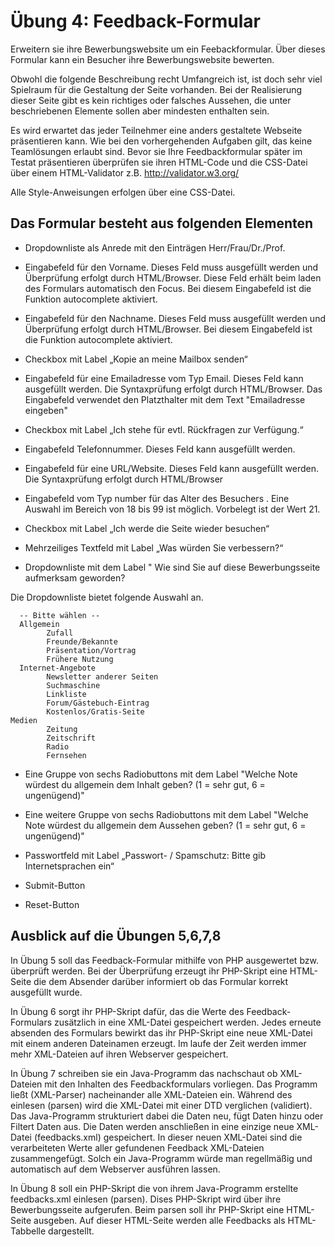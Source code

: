 # Übung 4: Feedback-Formular

Erweitern sie ihre Bewerbungswebsite um ein Feebackformular. Über dieses Formular kann ein Besucher ihre Bewerbungswebsite bewerten.

Obwohl die folgende Beschreibung recht Umfangreich ist, ist doch sehr viel Spielraum für die Gestaltung der Seite vorhanden. Bei der Realisierung dieser Seite gibt es kein richtiges oder falsches Aussehen, die unter beschriebenen Elemente sollen aber mindesten enthalten sein. 

Es wird erwartet das jeder Teilnehmer eine anders gestaltete Webseite präsentieren kann. Wie bei den vorhergehenden Aufgaben gilt, das keine Teamlösungen erlaubt sind.  Bevor sie Ihre Feedbackformular später im Testat präsentieren überprüfen sie ihren HTML-Code und die CSS-Datei über einem HTML-Validator z.B. http://validator.w3.org/

Alle Style-Anweisungen erfolgen über eine CSS-Datei.


## Das Formular besteht aus folgenden Elementen

- Dropdownliste als Anrede mit den Einträgen Herr/Frau/Dr./Prof.

- Eingabefeld für den Vorname. Dieses Feld muss ausgefüllt werden und Überprüfung erfolgt durch HTML/Browser. Diese Feld erhält beim laden des Formulars automatisch den Focus. Bei diesem Eingabefeld ist die Funktion autocomplete aktiviert.

- Eingabefeld für den Nachname. Dieses Feld muss ausgefüllt werden und Überprüfung erfolgt durch HTML/Browser. Bei diesem Eingabefeld ist die Funktion autocomplete aktiviert.  

- Checkbox mit Label „Kopie an meine Mailbox senden“ 

- Eingabefeld für eine Emailadresse vom Typ Email. Dieses Feld kann ausgefüllt werden. Die Syntaxprüfung erfolgt durch HTML/Browser. Das Eingabefeld verwendet den Platzthalter mit dem Text "Emailadresse eingeben"  

- Checkbox mit Label „Ich stehe für evtl. Rückfragen zur Verfügung.“ 

- Eingabefeld Telefonnummer. Dieses Feld kann ausgefüllt werden.

- Eingabefeld für eine URL/Website. Dieses Feld kann ausgefüllt werden. Die Syntaxprüfung erfolgt durch HTML/Browser 

- Eingabefeld vom Typ number für das Alter des Besuchers . Eine Auswahl im Bereich von 18 bis 99 ist möglich. Vorbelegt ist der Wert 21. 

- Checkbox mit Label „Ich werde die Seite wieder besuchen“ 

- Mehrzeiliges Textfeld mit Label „Was würden Sie verbessern?“ 

- Dropdownliste mit dem Label " Wie sind Sie auf diese Bewerbungsseite aufmerksam geworden?

Die Dropdownliste bietet folgende Auswahl an.

      -- Bitte wählen --   
      Allgemein
            Zufall
            Freunde/Bekannte
            Präsentation/Vortrag
            Frühere Nutzung          
      Internet-Angebote
            Newsletter anderer Seiten
            Suchmaschine
            Linkliste
            Forum/Gästebuch-Eintrag
            Kostenlos/Gratis-Seite            
    Medien
            Zeitung
            Zeitschrift
            Radio
            Fernsehen 

- Eine Gruppe von sechs Radiobuttons mit dem Label "Welche Note würdest du allgemein dem Inhalt geben? (1 = sehr gut, 6 = ungenügend)"

- Eine weitere Gruppe von sechs Radiobuttons mit dem Label "Welche Note würdest du allgemein dem Aussehen geben?  (1 = sehr gut, 6 = ungenügend)"
    
- Passwortfeld mit Label „Passwort- / Spamschutz: Bitte gib Internetsprachen ein“

- Submit-Button

- Reset-Button


## Ausblick auf die Übungen 5,6,7,8

In Übung 5 soll das Feedback-Formular mithilfe von PHP ausgewertet bzw. überprüft werden. Bei der Überprüfung erzeugt ihr PHP-Skript eine HTML-Seite die dem Absender darüber informiert ob das Formular korrekt ausgefüllt wurde.

In Übung 6 sorgt ihr PHP-Skript dafür, das die Werte des Feedback-Formulars zusätzlich in eine XML-Datei gespeichert werden. Jedes erneute absenden des Formulars bewirkt das ihr PHP-Skript eine neue XML-Datei mit einem anderen Dateinamen erzeugt. Im laufe der Zeit werden immer mehr XML-Dateien auf ihren Webserver gespeichert.

In Übung 7 schreiben sie ein Java-Programm das nachschaut ob XML-Dateien mit den Inhalten des Feedbackformulars vorliegen. Das Programm ließt (XML-Parser) nacheinander alle XML-Dateien ein. Während des einlesen (parsen) wird die XML-Datei mit einer DTD verglichen (validiert). Das Java-Programm strukturiert dabei die Daten neu, fügt Daten hinzu oder Filtert Daten aus. Die Daten werden anschließen in eine einzige neue XML-Datei (feedbacks.xml) gespeichert. In dieser neuen XML-Datei sind die verarbeiteten Werte aller gefundenen Feedback XML-Dateien zusammengefügt. Solch ein Java-Programm würde man regellmäßig und automatisch auf dem Webserver ausführen lassen.

In Übung 8 soll ein PHP-Skript die von ihrem Java-Programm erstellte feedbacks.xml einlesen (parsen). Dises PHP-Skript wird über ihre Bewerbungsseite aufgerufen. Beim parsen soll ihr PHP-Skript  eine HTML-Seite ausgeben. Auf dieser HTML-Seite werden alle Feedbacks als HTML-Tabbelle dargestellt.
